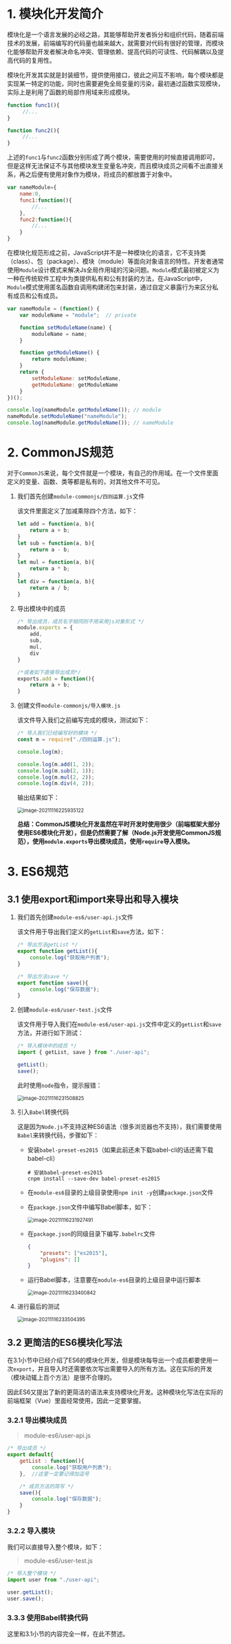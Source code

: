 # 1. 模块化开发简介

模块化是一个语言发展的必经之路，其能够帮助开发者拆分和组织代码，随着前端技术的发展，前端编写的代码量也越来越大，就需要对代码有很好的管理，而模块化能够帮助开发者解决命名冲突、管理依赖、提高代码的可读性、代码解耦以及提高代码的复用性。

模块化开发其实就是封装细节，提供使用接口，彼此之间互不影响，每个模块都是实现某一特定的功能，同时也需要避免全局变量的污染，最初通过函数实现模块，实际上是利用了函数的局部作用域来形成模块。

```js
function func1(){
     //...
}

function func2(){
     //...
}
```

上述的`func1`与`func2`函数分别形成了两个模块，需要使用的时候直接调用即可，但是这样无法保证不与其他模块发生变量名冲突，而且模块成员之间看不出直接关系，再之后便有使用对象作为模块，将成员的都放置于对象中。

```js
var nameModule={
    name:0,
    func1:function(){
        //...
    },
    func2:function(){
        //...
    }
}
```

在模块化规范形成之前，JavaScript并不是一种模块化的语言，它不支持类（class）、包（package）、模块（module）等面向对象语言的特性。开发者通常使用`Module`设计模式来解决Js全局作用域的污染问题。`Module`模式最初被定义为一种在传统软件工程中为类提供私有和公有封装的方法，在JavaScript中，`Module`模式使用匿名函数自调用构建闭包来封装，通过自定义暴露行为来区分私有成员和公有成员。

```js
var nameModule = (function() {
    var moduleName = "module";  // private

    function setModuleName(name) {
        moduleName = name;
    }

    function getModuleName() {
        return moduleName;
    }
    return { 
        setModuleName: setModuleName, 
        getModuleName: getModuleName
    }
})();

console.log(nameModule.getModuleName()); // module
nameModule.setModuleName("nameModule");
console.log(nameModule.getModuleName()); // nameModule
```

# 2. CommonJS规范

对于`CommonJS`来说，每个文件就是一个模块，有自己的作用域。在一个文件里面定义的变量、函数、类等都是私有的，对其他文件不可见。

1. 我们首先创建`module-commonjs/四则运算.js`文件

   该文件里面定义了加减乘除四个方法，如下：

   ```js
   let add = function(a, b){
       return a + b;
   }
   let sub = function(a, b){
       return a - b;
   }
   let mul = function(a, b){
       return a * b;
   }
   let div = function(a, b){
       return a / b;
   }
   ```

2. 导出模块中的成员

   ```js
   /* 导出成员，成员名字相同则不用采用js对象形式 */
   module.exports = {
       add,
       sub,
       mul,
       div
   }
   
   /*或者如下直接导出成员*/
   exports.add = function(){
       return a + b;
   }
   ```

3. 创建文件`module-commonjs/导入模块.js`

   该文件导入我们之前编写完成的模块，测试如下：

   ```js
   /* 导入我们已经编写好的模块 */
   const m = require("./四则运算.js");
   
   console.log(m);
   
   console.log(m.add(1, 2));
   console.log(m.sub(2, 1));
   console.log(m.mul(2, 2));
   console.log(m.div(4, 2));
   ```

   输出结果如下：

   <img src="imgs/image-20211116225935122.png" alt="image-20211116225935122" style="zoom:80%;" />

   **总结：CommonJS模块化开发虽然在平时开发时使用很少（前端框架大部分使用ES6模块化开发），但是仍然需要了解（Node.js开发使用CommonJS规范），使用`module.exports`导出模块成员，使用`require`导入模块。**

# 3. ES6规范

## 3.1 使用export和import来导出和导入模块

1. 我们首先创建`module-es6/user-api.js`文件

   该文件用于导出我们定义的`getList`和`save`方法，如下：

   ```js
   /* 导出方法getList */
   export function getList(){
       console.log("获取用户列表");
   }
   
   /* 导出方法save */
   export function save(){
       console.log("保存数据");
   }
   ```

2. 创建`module-es6/user-test.js`文件

   该文件用于导入我们在`module-es6/user-api.js`文件中定义的`getList`和`save`方法，并进行如下测试：

   ```js
   /* 导入模块中的成员 */
   import { getList, save } from "./user-api";
   
   getList();
   save();
   ```

   此时使用`node`指令，提示报错：

   <img src="imgs/image-20211116231508825.png" alt="image-20211116231508825" style="zoom:80%;" />

3. 引入`Babel`转换代码

   这是因为`Node.js`不支持这种ES6语法（很多浏览器也不支持），我们需要使用`Babel`来转换代码，步骤如下：

   - 安装`babel-preset-es2015`（如果此前还未下载babel-cli的话还需下载babel-cli）

     ```shell
     # 安装babel-preset-es2015
     cnpm install --save-dev babel-preset-es2015
     ```

   - 在`module-es6`目录的上级目录使用`npm init -y`创建`package.json`文件

   - 在`package.json`文件中编写Babel脚本，如下：

     <img src="imgs/image-20211116231927491.png" alt="image-20211116231927491" style="zoom:80%;" />

   - 在`package.json`的同级目录下编写`.babelrc`文件

     ```json
     {
         "presets": ["es2015"],
         "plugins": []
     }
     ```

   - 运行Babel脚本，注意要在`module-es6`目录的上级目录中运行脚本

     <img src="imgs/image-20211116233400842.png" alt="image-20211116233400842" style="zoom:80%;" />

4. 进行最后的测试

   <img src="imgs/image-20211116233504395.png" alt="image-20211116233504395" style="zoom:80%;" />

## 3.2 更简洁的ES6模块化写法

在3.1小节中已经介绍了ES6的模块化开发，但是模块每导出一个成员都要使用一次`export`，并且导入时还需要依次写出需要导入的所有方法。这在实际的开发（模块动辄上百个方法）是很不合理的。

因此ES6又提出了新的更简洁的语法来支持模块化开发。这种模块化写法在实际的前端框架（Vue）里面经常使用，因此一定要掌握。

### 3.2.1 导出模块成员

> module-es6/user-api.js

```js
/* 导出成员 */
export default{
    getList : function(){
        console.log("获取用户列表");
    },  //这里一定要记得加逗号

    /* 成员方法的简写 */
    save(){
        console.log("保存数据");
    }
}
```

### 3.2.2 导入模块

我们可以直接导入整个模块，如下：

> module-es6/user-test.js

```js
/* 导入整个模块 */
import user from "./user-api";

user.getList();
user.save();
```

### 3.3.3 使用Babel转换代码

这里和3.1小节的内容完全一样，在此不赘述。
